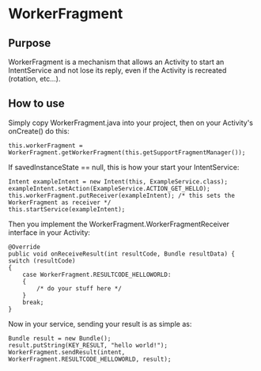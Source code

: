 WorkerFragment
==============

Purpose
-------
WorkerFragment is a mechanism that allows an Activity to start an IntentService and not lose its reply, even
if the Activity is recreated (rotation, etc...).

How to use
----------
Simply copy WorkerFragment.java into your project, then on your Activity's onCreate() do this:

    this.workerFragment = WorkerFragment.getWorkerFragment(this.getSupportFragmentManager());

If savedInstanceState == null, this is how your start your IntentService:

    Intent exampleIntent = new Intent(this, ExampleService.class);
    exampleIntent.setAction(ExampleService.ACTION_GET_HELLO);
    this.workerFragment.putReceiver(exampleIntent); /* this sets the WorkerFragment as receiver */
    this.startService(exampleIntent);

Then you implement the WorkerFragment.WorkerFragmentReceiver interface in your Activity:

    @Override
    public void onReceiveResult(int resultCode, Bundle resultData) {
    switch (resultCode)
    {
        case WorkerFragment.RESULTCODE_HELLOWORLD:
        {
            /* do your stuff here */
        }
        break;
    }

Now in your service, sending your result is as simple as:

    Bundle result = new Bundle();
    result.putString(KEY_RESULT, "hello world!");
    WorkerFragment.sendResult(intent, WorkerFragment.RESULTCODE_HELLOWORLD, result);

